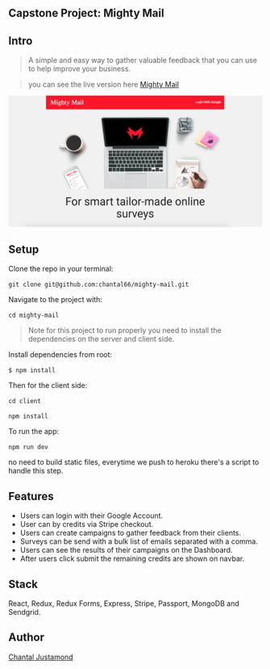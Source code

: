 ## Capstone Project: Mighty Mail

## Intro

> A simple and easy way to gather valuable feedback that you can use to help improve your business.

> you can see the live version here [Mighty Mail](https://blooming-atoll-29030.herokuapp.com/)

![Alt text](/Diagrams/Mighty-mail-readme.png?raw=true 'Mighty Mail')
## Setup

Clone the repo in your terminal:

```
git clone git@github.com:chantal66/mighty-mail.git
```

Navigate to the project with:
```
cd mighty-mail
```
> Note for this project to run properly you need to install the dependencies on the
server and client side.

Install dependencies from root:
```
$ npm install
```

Then for the client side:

```
cd client
```

```
npm install
```

To run the app:

```
npm run dev
```

no need to build static files, everytime we push to heroku there's a script to handle this step.


## Features
- Users can login with their Google Account.
- User can by credits via Stripe checkout.
- Users can create campaigns to gather feedback from their clients.
- Surveys can be send with a bulk list of emails separated with a comma.
- Users can see the results of their campaigns on the Dashboard.
- After users click submit the remaining credits are shown on navbar.

## Stack

React, Redux, Redux Forms, Express, Stripe, Passport, MongoDB and Sendgrid.

## Author

[Chantal Justamond](https://github.com/chantal66)



